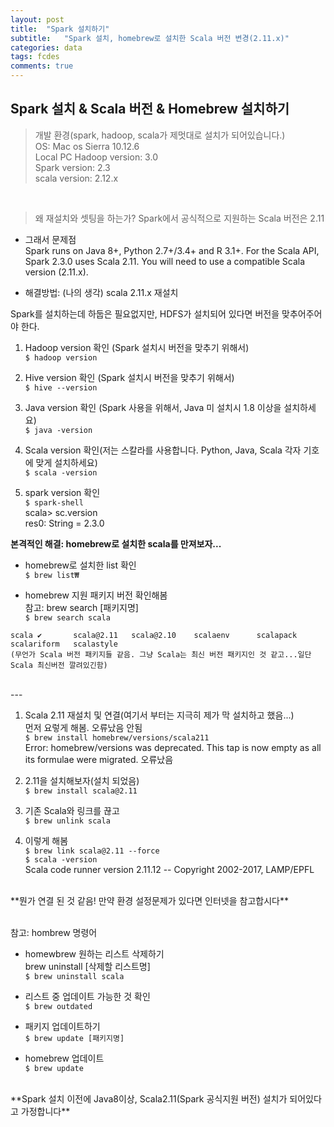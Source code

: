 ```yaml
---
layout: post
title:  "Spark 설치하기"
subtitle:   "Spark 설치, homebrew로 설치한 Scala 버전 변경(2.11.x)"
categories: data
tags: fcdes
comments: true
---
```


## Spark 설치 & Scala 버전 & Homebrew 설치하기

> 개발 환경(spark, hadoop, scala가 제멋대로 설치가 되어있습니다.)<br>
 OS: Mac os Sierra 10.12.6 <br>
 Local PC Hadoop version: 3.0 <br>
 Spark version: 2.3 <br>
 scala version: 2.12.x

 <br>

 > 왜 재설치와 셋팅을 하는가? Spark에서 공식적으로 지원하는 Scala 버전은 2.11

- 그래서 문제점 <br>
 Spark runs on Java 8+, Python 2.7+/3.4+ and R 3.1+. For the Scala API, Spark 2.3.0 uses Scala 2.11. You will need to use a compatible Scala version (2.11.x).

- 해결방법:
(나의 생각)  scala 2.11.x 재설치

Spark를 설치하는데 하둡은 필요없지만, HDFS가 설치되어 있다면 버전을 맞추어주어야 한다.

1. Hadoop version 확인 (Spark 설치시 버전을 맞추기 위해서)<br>
`$ hadoop version`

2. Hive version 확인 (Spark 설치시 버전을 맞추기 위해서)<br>
`$ hive --version`

3. Java version 확인 (Spark 사용을 위해서, Java 미 설치시 1.8 이상을 설치하세요)<br>
`$ java -version`

4. Scala version 확인(저는 스칼라를 사용합니다. Python, Java, Scala 각자 기호에 맞게 설치하세요)<br>
`$ scala -version`

5. spark version 확인<br>
`$ spark-shell` <br>
scala> sc.version <br>
res0: String = 2.3.0

**본격적인 해결: homebrew로  설치한 scala를 만져보자...**

- homebrew로 설치한 list 확인 <br>
`$ brew list₩`

- homebrew 지원 패키지 버전 확인해봄 <br>
참고: brew search [패키지명] <br>
`$ brew search scala`

```
scala ✔       scala@2.11   scala@2.10    scalaenv      scalapack     scalariform   scalastyle
(무언가 Scala 버전 패키지들 같음. 그냥 Scala는 최신 버전 패키지인 것 같고...일단 Scala 최신버전 깔려있긴함)
```

<br>
---
<br>

1. Scala 2.11 재설치 및 연결(여기서 부터는 지극히 제가 막 설치하고 했음...)<br>
먼저 요렇게 해봄. 오류났음 안됨 <br>
`$ brew install homebrew/versions/scala211`<br>
Error: homebrew/versions was deprecated. This tap is now empty as all its formulae were migrated. 오류났음

2. 2.11을 설치해보자(설치 되었음)<br>
`$ brew install scala@2.11`

3. 기존 Scala와 링크를 끊고 <br>
`$ brew unlink scala`

4. 이렇게 해봄<br>
`$ brew link scala@2.11 --force`<br>
`$ scala -version`<br>
Scala code runner version 2.11.12 -- Copyright 2002-2017, LAMP/EPFL

<br>
**뭔가 연결 된 것 같음! 만약 환경 설정문제가 있다면 인터넷을 참고합시다**
<br>
<br>


참고: hombrew 명령어

-	homewbrew 원하는 리스트 삭제하기<br>
 brew uninstall [삭제할 리스트명]<br>
`$ brew uninstall scala`

- 리스트 중 업데이트 가능한 것 확인<br>
`$ brew outdated`

- 패키지 업데이트하기<br>
`$ brew update [패키지명]`

- homebrew 업데이트<br>
`$ brew update`

<br>
**Spark 설치 이전에 Java8이상, Scala2.11(Spark 공식지원 버전) 설치가 되어있다고 가정합니다**
